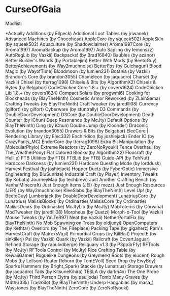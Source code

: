 # CurseOfGaia

Modlist: 

*Actually Additions (by Ellpeck)
Additional Loot Tables (by jriwanek)
Advanced Machines (by Chocohead)
AppleCore (by squeek502)
AppleSkin (by squeek502)
Aquaculture (by Shadowclaimer)
Aroma1997Core (by Aroma1997)
AromaBackup (by Aroma1997)
Auto Sapling (by lemonszz)
AutoRegLib (by Vazkii)
Backpacks! (by Brad16840)
Baubles (by azanor)
Better Builder's Wands (by Portablejim)
Better With Mods (by BeetoGuy)
BetterAchievements (by Way2muchnoise)
BetterFps (by Guichaguri)
Blood Magic (by WayofTime)
Bloodmoon (by lumien231)
Botania (by Vazkii)
Brandon's Core (by brandon3055)
Chameleon (by jaquadro)
Charset (by Vazkii)
Chisel (by tterrag1098)
Chisels & Bits (by AlgorithmX2)
Chisels & Bytes (by Belgabor)
CodeChicken Core 1.8.+ (by covers1624)
CodeChicken Lib 1.8.+ (by covers1624)
Compact Solars (by progwml6)
Cooking for Blockheads (by BlayTheNinth)
Cosmetic Armor Reworked (by ZLainSama)
Crafting Tweaks (by BlayTheNinth)
CraftTweaker (by jaredlll08)
Currency (gilfort) (by gilfort)
Cyberware (by stuntrally)
D3 Commands (by DoubleDoorDevelopment)
D3Core (by DoubleDoorDevelopment)
Death Counter (by iChun)
Deep Resonance (by McJty)
Default Options (by BlayTheNinth)
Ding (by iChun)
Double Jump (by Kloonder)
Draconic Evolution (by brandon3055)
Drawers & Bits (by Belgabor)
ElecCore | Rendering Library (by Elec332)
Enchiridion (by joshiejack)
Ender IO (by CrazyPants_MC)
EnderCore (by tterrag1098)
Extra Bit Manipulation (by MolecularPhylo)
Extreme Reactors (by ZeroNoRyouki)
Fence Overhaul (by The_WeatherPony)
Flat Colored Blocks (by AlgorithmX2)
Floocraft (by Hellllp)
FTB Utilities (by FTB)
FTBLib (by FTB)
Guide-API (by TehNut)
Hardcore Darkness (by lumien231)
Hardcore Questing Mode (by lorddusk)
Harvest Festival (by joshiejack)
Hopper Ducts (by FyberOptic)
Immersive Engineering (by BluSunrize)
Industrial Craft (by Player)
Inventory Tweaks (by Kobata)
JourneyMap (by techbrew)
Just Another Crafting Bench (by VanhalMinecraft)
Just Enough Items (JEI) (by mezz)
Just Enough Resources (JER) (by Way2muchnoise)
KleeSlabs (by BlayTheNinth)
Level Up! (by BeetoGuy)
Lumberjack (by DoubleDoorDevelopment)
LunatriusCore (by Lunatrius)
MalisisBlocks (by Ordinastie)
MalisisCore (by Ordinastie)
MalisisDoors (by Ordinastie)
McJtyLib (by McJty)
MobTotems (by CorwinJ)
ModTweaker (by jaredlll08)
Morpheus (by Quetzi)
Morph-o-Tool (by Vazkii)
Mouse Tweaks (by YaLTeR97)
Neat (by Vazkii)
NetherPortalFix (by BlayTheNinth)
No Mob Spawning on Trees (by oldjunyi)
OpenComputers (by Kethtar)
Overlord (by The_Fireplace)
Packing Tape (by gigaherz)
Pam's HarvestCraft (by MatrexsVigil)
Primordial Crops (by KillBait)
ProjectE (by sinkillerj)
Psi (by Vazkii)
Quark (by Vazkii)
Railcraft (by CovertJaguar)
Refined Storage (by raoulvdberge)
Reliquary v1.3 (by P3pp3rF1y)
RFTools (by McJty)
RFTools Control (by McJty)
Rice Crafting Table (by KewaiiGamer)
Roguelike Dungeons (by Greymerk)
Roots (by elucent)
Rough Mobs (by Lellson)
Router Reborn (by TomEVoll)
Seed Drop (by EwyBoy)
Sparks Hammers (by Bright_Spark)
Stackie (by Lunatrius)
Storage Drawers (by jaquadro)
Tails (by KitsuneKihira)
TESLA (by darkh4x)
The One Probe (by McJty)
Third Person Elytra (by pauljoda)
Tomb Many Graves (by M4thG33k)
TrashSlot (by BlayTheNinth)
Underp Hangables (by masa_)
Waystones (by BlayTheNinth)
ZeroCore (by ZeroNoRyouki)

